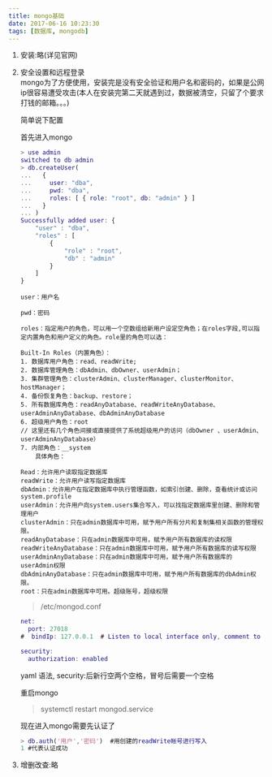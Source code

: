 ```yaml
---
title: mongo基础
date: 2017-06-16 10:23:30
tags: [数据库, mongodb]
---
```

1. 安装:略(详见官网)

2. 安全设置和远程登录      
    mongo为了方便使用，安装完是没有安全验证和用户名和密码的，如果是公网ip很容易遭受攻击(本人在安装完第二天就遇到过，数据被清空，只留了个要求打钱的邮箱。。。)

    简单说下配置
    
    首先进入mongo   
    ```m
    > use admin
    switched to db admin
    > db.createUser(
    ...   {
    ...     user: "dba",
    ...     pwd: "dba",
    ...     roles: [ { role: "root", db: "admin" } ]
    ...   }
    ... )
    Successfully added user: {
        "user" : "dba",
        "roles" : [
            {
                "role" : "root",
                "db" : "admin"
            }
        ]
    }
    ```
    ```
    user：用户名

    pwd：密码

    roles：指定用户的角色，可以用一个空数组给新用户设定空角色；在roles字段,可以指定内置角色和用户定义的角色。role里的角色可以选：

    Built-In Roles（内置角色）：
    1. 数据库用户角色：read、readWrite;
    2. 数据库管理角色：dbAdmin、dbOwner、userAdmin；
    3. 集群管理角色：clusterAdmin、clusterManager、clusterMonitor、hostManager；
    4. 备份恢复角色：backup、restore；
    5. 所有数据库角色：readAnyDatabase、readWriteAnyDatabase、userAdminAnyDatabase、dbAdminAnyDatabase
    6. 超级用户角色：root  
    // 这里还有几个角色间接或直接提供了系统超级用户的访问（dbOwner 、userAdmin、userAdminAnyDatabase）
    7. 内部角色：__system
        具体角色： 

    Read：允许用户读取指定数据库
    readWrite：允许用户读写指定数据库
    dbAdmin：允许用户在指定数据库中执行管理函数，如索引创建、删除，查看统计或访问system.profile
    userAdmin：允许用户向system.users集合写入，可以找指定数据库里创建、删除和管理用户
    clusterAdmin：只在admin数据库中可用，赋予用户所有分片和复制集相关函数的管理权限。
    readAnyDatabase：只在admin数据库中可用，赋予用户所有数据库的读权限
    readWriteAnyDatabase：只在admin数据库中可用，赋予用户所有数据库的读写权限
    userAdminAnyDatabase：只在admin数据库中可用，赋予用户所有数据库的userAdmin权限
    dbAdminAnyDatabase：只在admin数据库中可用，赋予用户所有数据库的dbAdmin权限。
    root：只在admin数据库中可用。超级账号，超级权限

    ```
    > /etc/mongod.conf  
    
    ```m
    net:
      port: 27018
    #  bindIp: 127.0.0.1  # Listen to local interface only, comment to listen on all interfaces.
 
    security:
      authorization: enabled
    ```
    yaml 语法, security:后新行空两个空格，冒号后需要一个空格
    
    重启mongo
    > systemctl restart mongod.service
    
    现在进入mongo需要先认证了
    
    ```m
    > db.auth('用户','密码')  #用创建的readWrite帐号进行写入
    1 #代表认证成功
    ```

3. 增删改查:略

    

